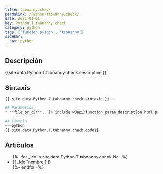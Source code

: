```yaml
---
title: tabnanny.check
permalink: /Python/tabnanny/check/
date: 2021-01-01
key: Python.T.tabnanny.check
category: python
tags: ['funcion python', 'tabnanny']
sidebar: 
  nav: python
---
```


## Descripción
{{site.data.Python.T.tabnanny.check.description }}

## Sintaxis
~~~python
{{ site.data.Python.T.tabnanny.check.sintaxis }}~~~

## Parámetros
* **file_or_dir**,  {% include w3api/function_param_description.html propiedad=site.data.Python.T.tabnanny.check valor="file_or_dir" %}

## Ejemplo
~~~python
{{ site.data.Python.T.tabnanny.check.code}}
~~~

## Artículos
<ul>
{%- for _ldc in site.data.Python.T.tabnanny.check.ldc -%}
   <li>
       <a href="{{_ldc['url'] }}">{{ _ldc['nombre'] }}</a>
   </li>
{%- endfor -%}
</ul>
